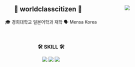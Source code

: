 <div align="center">
  
  <img align="right" src="http://mazassumnida.wtf/api/v2/generate_badge?boj=jk62362"/>
  
## 👋 worldclasscitizen 👋 
  

  🎓 경희대학교 일본어학과 재학
  🗣 Mensa Korea
 

  <br>
 
</div>

<div align="center">
  
  ### 🛠 SKILL 🛠
 
  <img src="https://img.shields.io/badge/-JAVA-007396?style=flat-square&logo=java&logoColor=white"> <img src="https://img.shields.io/badge/Python-3776AB?style=flat-square&logo=Python&logoColor=white"/> <img src="https://img.shields.io/badge/PHP-777BB4?style=flat-square&logo=PHP&logoColor=white"/>
  <br>
 
</div>
